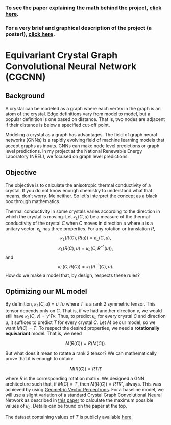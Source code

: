 ### To see the paper explaining the math behind the project, [click here](https://drive.google.com/file/d/163PP7nIyVmASueEns9KbkwJ7s--6VunG/view?usp=sharing).

### For a very brief and graphical description of the project (a poster!), [click here](https://drive.google.com/file/d/1aFhOf2-nh2RjweBDDC97irVNO4ESjT8e/view?usp=sharing).

# Equivariant Crystal Graph Convolutional Neural Network (CGCNN)

## Background

A crystal can be modeled as a graph where each vertex in the graph is an atom of the crystal. Edge definitions vary from model to model, but a popular definition is one based on distance. That is, two nodes are adjacent if their distance is below a specified cut-off point.

Modeling a crystal as a graph has advantages. The field of graph neural networks (GNNs) is a rapidly evolving field of machine learning models that accept graphs as inputs. GNNs can make node level predictions or graph level predictions. In my project at the National Renewable Energy Laboratory (NREL), we focused on graph level predictions. 

## Objective

The objective is to calculate the anisotropic thermal conductivity of a crystal. If you do not know enough chemistry to understand what that means, don't worry. Me neither. So let's interpret the concept as a black box through mathematics.

Thermal conductivity in some crystals varies according to the direction in which the crystal is moving. Let $\kappa_L(C, u)$ be a measure of the thermal conductivity of the crystal $C$ when $C$ moves in direction $u$ where $u$ is a unitary vector. $\kappa_L$ has three properties. For any rotation or translation $R$, 
$$\kappa_L(R(C), R(u))=\kappa_L(C, u),$$
$$\kappa_L(R(C), u)=\kappa_L(C, R^{-1}(u)),$$
and
$$\kappa_L(C, R(C))=\kappa_L(R^{-1}(C), u).$$
How do we make a model that, by design, respects these rules?

## Optimizing our ML model

By definition, $\kappa_L(C, u)=u'Tu$ where $T$ is a rank 2 symmetric tensor. This tensor depends only on $C$. That is, if we had another direction $v$, we would still have $\kappa_L(C, v)=v'Tv$. Thus, to predict $\kappa_L$ for every crystal $C$ and direction $u$, it suffices to predict $T$ for every crystal $C$. Let $M$ be our model, so we want $M(C)=T$. To respect the desired properties, we need a **rotationally equivariant** model. That is, we need

$$M(R(C)) = R(M(C)).$$

But what does it mean to rotate a rank 2 tensor? We can mathematically prove that it is enough to obtain:

$$M(R(C))=RTR'$$

where $R$ is the corresponding rotation matrix. We designed a GNN architecture such that, if $M(C) = T$, then $M(R(C)) = RTR'$, always. This was achieved by using [Geometric Vector Perceptrons](https://openreview.net/pdf?id=1YLJDvSx6J4). For a baseline model, we will use a slight variation of a standard Crystal Graph Convolutional Neural Network as described in [this paper](https://www.sciencedirect.com/science/article/pii/S2666389921002233) to calculate the maximum possible values of $\kappa_L$. Details can be found on the paper at the top.

The dataset containing values of $T$ is publicly available [here](https://github.com/prashungorai/anisotropy-atlas/blob/master/cm2020-kappaL/kappaL-tensors-layered.csv). 
